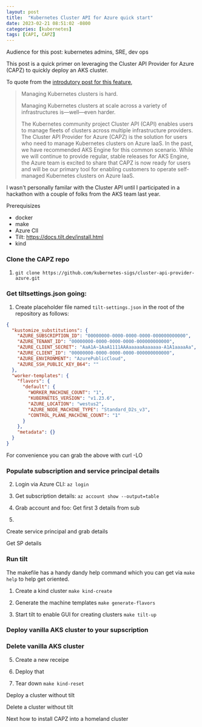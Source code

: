 ```yaml
---
layout: post
title:  "Kubernetes Cluster API for Azure quick start"
date: 2023-02-21 08:51:02 -0800
categories: [kubernetes]
tags: [CAPI, CAPZ]
---
```

Audience for this post: kubernetes admins, SRE, dev ops 

This post is a quick primer on leveraging the Cluster API Provider for Azure (CAPZ) to quickly deploy an AKS cluster.

To quote from the <a href="https://s.clarkezone.dev/capza" target="_blank">introdutory post for this feature</a>, 

> Managing Kubernetes clusters is hard.
> 
> Managing Kubernetes clusters at scale across a variety of infrastructures is—well—even harder.
> 
> The Kubernetes community project Cluster API (CAPI) enables users to manage fleets of clusters across multiple infrastructure providers. The Cluster API Provider for Azure (CAPZ) is the solution for users who need to manage Kubernetes clusters on Azure IaaS. In the past, we have recommended AKS Engine for this common scenario.  While we will continue to provide regular, stable releases for AKS Engine, the Azure team is excited to share that CAPZ is now ready for users and will be our primary tool for enabling customers to operate self-managed Kubernetes clusters on Azure IaaS.

I wasn't personally familar with the Cluster API until I participated in a hackathon with a couple of folks from the AKS team last year.

Prerequisizes
- docker
- make
- Azure ClI
- Tilt: https://docs.tilt.dev/install.html
- kind

### Clone the CAPZ repo
1. `git clone https://github.com/kubernetes-sigs/cluster-api-provider-azure.git`

### Get tiltsettings.json going:
1. Create placeholder file named `tilt-settings.json` in the root of the repository as follows:

```json
{
  "kustomize_substitutions": {
    "AZURE_SUBSCRIPTION_ID": "00000000-0000-0000-0000-000000000000",
    "AZURE_TENANT_ID": "00000000-0000-0000-0000-000000000000",
    "AZURE_CLIENT_SECRET": "AaA1A~1AaA1111AAAaaaaaAaaaaaa-A1A1aaaaAa",
    "AZURE_CLIENT_ID": "00000000-0000-0000-0000-000000000000",
    "AZURE_ENVIRONMENT": "AzurePublicCloud",
    "AZURE_SSH_PUBLIC_KEY_B64": ""
  },
  "worker-templates": {
    "flavors": {
      "default": {
        "WORKER_MACHINE_COUNT": "1",
        "KUBERNETES_VERSION": "v1.23.6",
        "AZURE_LOCATION": "westus2",
        "AZURE_NODE_MACHINE_TYPE": "Standard_D2s_v3",
        "CONTROL_PLANE_MACHINE_COUNT": "1"
      }
    },
    "metadata": {}
  }
}
```

For convenience you can grab the above with curl -LO 

### Populate subscription and service principal details
2. Login via Azure CLI:
`az login`


3. Get subscription details:
`az account show --output=table`

4. Grab account and foo:
Get first 3 details from sub

4. 
Create service principal and grab details


Get SP details

### Run tilt
The makefile has a handy dandy help command which you can get via `make help` to help get oriented.

1. Create a kind cluster
`make kind-create`

2. Generate the machine templates
`make generate-flavors`

3. Start tilt to enable GUI for creating clusters
`make tilt-up`

### Deploy vanilla AKS cluster to your supscription

### Delete vanilla AKS cluster

5. Create a new receipe

6. Deploy that

9. Tear down 
`make kind-reset`

Deploy a cluster without tilt

Delete a cluster without tilt

Next how to install CAPZ into a homeland cluster
